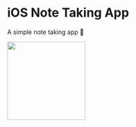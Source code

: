 # iOS Note Taking App
<p> A simple note taking app 📓</p>
<img src="https://raw.github.com/garethpaul/ios-note-taker/master/img/app.gif" width="180" />
